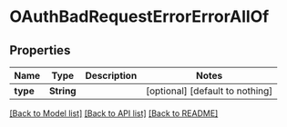 # OAuthBadRequestErrorErrorAllOf


## Properties
Name | Type | Description | Notes
------------ | ------------- | ------------- | -------------
**type** | **String** |  | [optional] [default to nothing]


[[Back to Model list]](../README.md#models) [[Back to API list]](../README.md#api-endpoints) [[Back to README]](../README.md)


